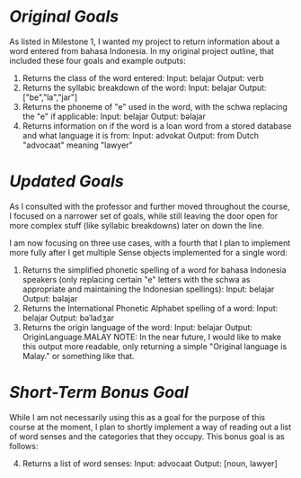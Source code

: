 # *Original Goals*

As listed in Milestone 1, I wanted my project to return information about a word entered from bahasa Indonesia.  In my original project outline, that included these four goals and example outputs:

1. Returns the class of the word entered:
      Input: belajar
      Output: verb
2. Returns the syllabic breakdown of the word:
      Input: belajar
      Output: ["be","la","jar"]
3. Returns the phoneme of "e" used in the word, with the schwa replacing the "e" if applicable:
      Input: belajar
      Output: bəlajar
5. Returns information on if the word is a loan word from a stored database and what language it is from:
      Input: advokat
      Output: from Dutch "advocaat" meaning "lawyer"

# *Updated Goals*

As I consulted with the professor and further moved throughout the course, I focused on a narrower set of goals, while still leaving the door open for more complex stuff (like syllabic breakdowns) later on down the line.

I am now focusing on three use cases, with a fourth that I plan to implement more fully after I get multiple Sense objects implemented for a single word:

1. Returns the simplified phonetic spelling of a word for bahasa Indonesia speakers (only replacing certain "e" letters with the schwa as appropriate and maintaining the Indonesian spellings):
      Input: belajar
      Output: bəlajar
2. Returns the International Phonetic Alphabet spelling of a word:
      Input: belajar
      Output: bəˈladʒar
3. Returns the origin language of the word:
      Input: belajar
      Output: OriginLanguage.MALAY
         NOTE: In the near future, I would like to make this output more readable, only returning a simple "Original language is Malay." or something like that.

# *Short-Term Bonus Goal*

While I am not necessarily using this as a goal for the purpose of this course at the moment, I plan to shortly implement a way of reading out a list of word senses and the categories that they occupy.  This bonus goal is as follows:

4. Returns a list of word senses:
      Input: advocaat
      Output: [noun, lawyer]



